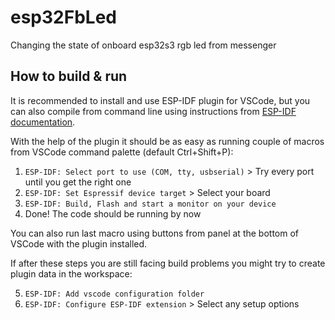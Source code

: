 # esp32FbLed

Changing the state of onboard esp32s3 rgb led from messenger

## How to build & run

It is recommended to install and use ESP-IDF plugin for VSCode, but you can also compile from command line using instructions from [ESP-IDF documentation](https://docs.espressif.com/projects/esp-idf/en/v5.1/esp32s3/api-guides/build-system.html).

With the help of the plugin it should be as easy as running couple of macros from VSCode command palette (default Ctrl+Shift+P):

1. `ESP-IDF: Select port to use (COM, tty, usbserial)` > Try every port until you get the right one
2. `ESP-IDF: Set Espressif device target` > Select your board
3. `ESP-IDF: Build, Flash and start a monitor on your device`
4. Done! The code should be running by now

You can also run last macro using buttons from panel at the bottom of VSCode with the plugin installed.

If after these steps you are still facing build problems you might try to create plugin data in the workspace:

5. `ESP-IDF: Add vscode configuration folder`
6. `ESP-IDF: Configure ESP-IDF extension` > Select any setup options
